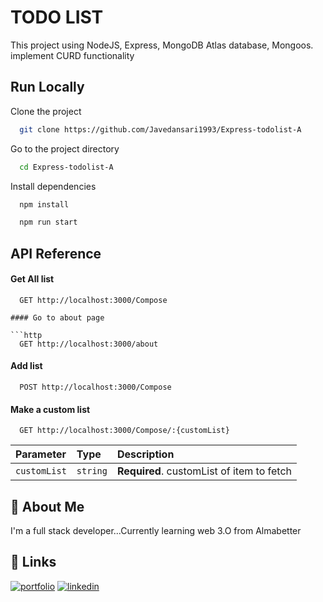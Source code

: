 
# TODO LIST
This project using NodeJS, Express, MongoDB Atlas database, Mongoos. implement CURD functionality


## Run Locally

Clone the project

```bash
  git clone https://github.com/Javedansari1993/Express-todolist-A
```

Go to the project directory

```bash
  cd Express-todolist-A
```

Install dependencies

```bash
  npm install
```

```bash
  npm run start
```


## API Reference

#### Get All list

```http
  GET http://localhost:3000/Compose

#### Go to about page

```http
  GET http://localhost:3000/about

```
#### Add list
```http
  POST http://localhost:3000/Compose
```

#### Make a custom list

```http
  GET http://localhost:3000/Compose/:{customList}
```

| Parameter | Type     | Description                       |
| :-------- | :------- | :-------------------------------- |
| `customList`      | `string` | **Required**. customList of item to fetch |




## 🚀 About Me
I'm a full stack developer...Currently learning web 3.O from Almabetter


## 🔗 Links
[![portfolio](https://img.shields.io/badge/my_portfolio-000?style=for-the-badge&logo=ko-fi&logoColor=white)](https://github.com/Javedansari1993)
[![linkedin](https://img.shields.io/badge/linkedin-0A66C2?style=for-the-badge&logo=linkedin&logoColor=white)](https://www.linkedin.com/in/javed-ansari-07a327154/)


